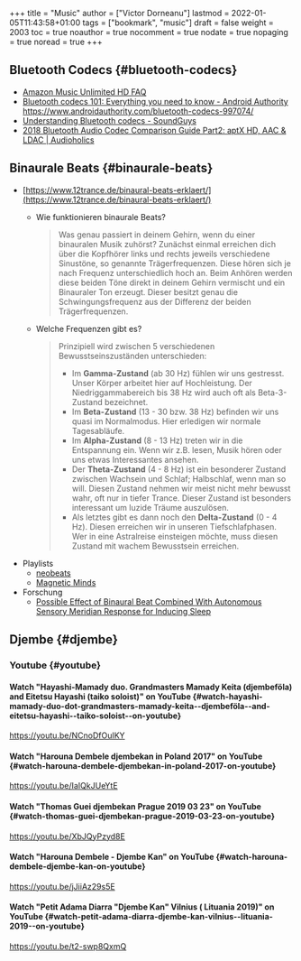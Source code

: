 +++
title = "Music"
author = ["Victor Dorneanu"]
lastmod = 2022-01-05T11:43:58+01:00
tags = ["bookmark", "music"]
draft = false
weight = 2003
toc = true
noauthor = true
nocomment = true
nodate = true
nopaging = true
noread = true
+++

## Bluetooth Codecs {#bluetooth-codecs}

-   [Amazon Music Unlimited HD FAQ](https://www.amazon.com/b?ie=UTF8&node=14070322011)
-   [Bluetooth codecs 101: Everything you need to know - Android Authority](https://www.androidauthority.com/bluetooth-codecs-997074/)
    <https://www.androidauthority.com/bluetooth-codecs-997074/>
-   [Understanding Bluetooth codecs - SoundGuys](https://www.soundguys.com/understanding-bluetooth-codecs-15352/)
-   [2018 Bluetooth Audio Codec Comparison Guide Part2: aptX HD, AAC & LDAC | Audioholics](https://www.audioholics.com/audio-technologies/bluetooth-audio-guide)


## Binaurale Beats {#binaurale-beats}

-   [https://www.12trance.de/binaural-beats-erklaert/](https://www.12trance.de/binaural-beats-erklaert/)
    -   Wie funktionieren binaurale Beats?

        > Was genau passiert in deinem Gehirn, wenn du einer binauralen Musik zuhörst?
        > Zunächst einmal erreichen dich über die Kopfhörer links und rechts jeweils
        > verschiedene Sinustöne, so genannte Trägerfrequenzen. Diese hören sich je nach
        > Frequenz unterschiedlich hoch an. Beim Anhören werden diese beiden Töne direkt
        > in deinem Gehirn vermischt und ein Binauraler Ton erzeugt. Dieser besitzt genau
        > die Schwingungsfrequenz aus der Differenz der beiden Trägerfrequenzen.
    -   Welche Frequenzen gibt es?

        > Prinzipiell wird zwischen 5 verschiedenen Bewusstseinszuständen unterschieden:
        >
        > -   Im **Gamma-Zustand** (ab 30 Hz) fühlen wir uns gestresst. Unser Körper arbeitet
        >     hier auf Hochleistung. Der Niedriggammabereich bis 38 Hz wird auch oft als
        >     Beta-3-Zustand bezeichnet.
        > -   Im **Beta-Zustand** (13 - 30 bzw. 38 Hz) befinden wir uns quasi im Normalmodus.
        >     Hier erledigen wir normale Tagesabläufe.
        > -   Im **Alpha-Zustand** (8 - 13 Hz) treten wir in die Entspannung ein. Wenn wir
        >     z.B. lesen, Musik hören oder uns etwas Interessantes ansehen.
        > -   Der **Theta-Zustand** (4 - 8 Hz) ist ein besonderer Zustand zwischen Wachsein
        >     und Schlaf; Halbschlaf, wenn man so will. Diesen Zustand nehmen wir meist
        >     nicht mehr bewusst wahr, oft nur in tiefer Trance. Dieser Zustand ist
        >     besonders interessant um luzide Träume auszulösen.
        > -   Als letztes gibt es dann noch den **Delta-Zustand** (0 - 4 Hz). Diesen erreichen
        >     wir in unseren Tiefschlafphasen. Wer in eine Astralreise einsteigen möchte,
        >     muss diesen Zustand mit wachem Bewusstsein erreichen.
-   Playlists
    -   [neobeats](https://www.youtube.com/channel/UCCgPgZzLtaDVN9eB4LOMZlA)
    -   [Magnetic Minds](https://www.youtube.com/channel/UCPF-YXh4LdqA7sykdjpPrHw)
-   Forschung
    -   [Possible Effect of Binaural Beat Combined With Autonomous Sensory Meridian Response for Inducing Sleep](https://www.ncbi.nlm.nih.gov/pmc/articles/PMC6900908/)


## Djembe {#djembe}


### Youtube {#youtube}


#### Watch "Hayashi-Mamady duo. Grandmasters Mamady Keita (djembeföla) and Eitetsu Hayashi (taiko soloist)" on YouTube {#watch-hayashi-mamady-duo-dot-grandmasters-mamady-keita--djembeföla--and-eitetsu-hayashi--taiko-soloist--on-youtube}

<https://youtu.be/NCnoDfOuIKY>


#### Watch "Harouna Dembele djembekan in Poland 2017" on YouTube {#watch-harouna-dembele-djembekan-in-poland-2017-on-youtube}

<https://youtu.be/IaIQkJUeYtE>


#### Watch "Thomas Guei djembekan Prague 2019 03 23" on YouTube {#watch-thomas-guei-djembekan-prague-2019-03-23-on-youtube}

<https://youtu.be/XbJQyPzyd8E>


#### Watch "Harouna Dembele - Djembe Kan" on YouTube {#watch-harouna-dembele-djembe-kan-on-youtube}

<https://youtu.be/jJiiAz29s5E>


#### Watch "Petit Adama Diarra "Djembe Kan" Vilnius ( Lituania 2019)" on YouTube {#watch-petit-adama-diarra-djembe-kan-vilnius--lituania-2019--on-youtube}

<https://youtu.be/t2-swp8QxmQ>